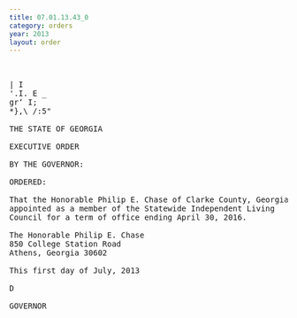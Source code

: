 ```yaml
---
title: 07.01.13.43_0
category: orders
year: 2013
layout: order
---
```


<pre> 

| I
'.I. E _ 
gr‘ I;
*},\ /:5"

THE STATE OF GEORGIA

EXECUTIVE ORDER

BY THE GOVERNOR:

ORDERED:

That the Honorable Philip E. Chase of Clarke County, Georgia, is
appointed as a member of the Statewide Independent Living
Council for a term of office ending April 30, 2016.

The Honorable Philip E. Chase
850 College Station Road
Athens, Georgia 30602

This first day of July, 2013

D

GOVERNOR

</pre>
